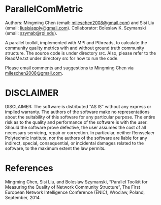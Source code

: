ParallelComMetric
=================
Authors: Mingming Chen (email: mileschen2008@gmail.com) and Sisi Liu (email: liusisiapply@gmail.com).
Collaborator: Boleslaw K. Szymanski (email: szymab@rpi.edu).

A parallel toolkit, implemented with MPI and Pthreads, to calculate the community quality metrics with and without ground truth community structure. The source code is under directory src. Also, please refer to the ReadMe.txt under directory src for how to run the code.

Please email comments and suggestions to Mingming Chen via mileschen2008@gmail.com.



DISCLAIMER
=================
DISCLAIMER: The software is distributed "AS IS" without any express or implied warranty. The authors of the software make no representations about the suitability of this software for any particular purpose. The entire risk as to the quality and performance of the software is with the user. Should the software prove defective, the user assumes the cost of all necessary servicing, repair or correction. In particular, neither Rensselaer Polytechnic Institute, nor the authors of the software are liable for any indirect, special, consequential, or incidental damages related to the software, to the maximum extent the law permits.


References
=================
Mingming Chen, Sisi Liu, and Boleslaw Szymanski, “Parallel Toolkit for Measuring the Quality of Network Community Structure”, The First European Network Intelligence Conference (ENIC), Wroclaw, Poland, September, 2014.

